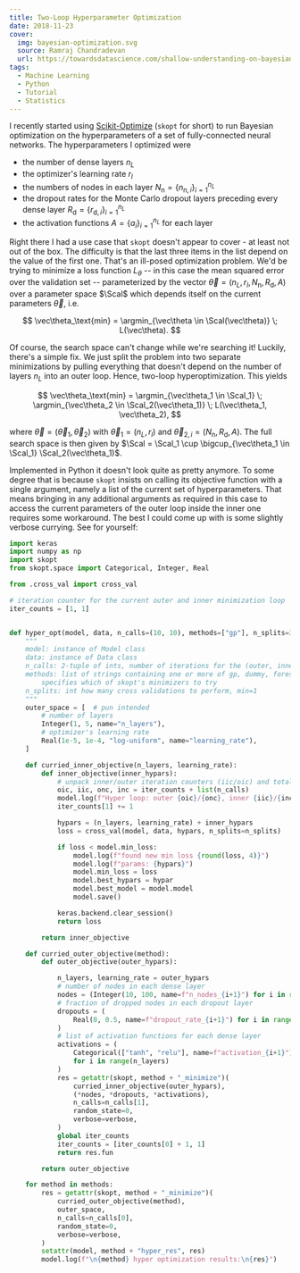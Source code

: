 ```yaml
---
title: Two-Loop Hyperparameter Optimization
date: 2018-11-23
cover:
  img: bayesian-optimization.svg
  source: Ramraj Chandradevan
  url: https://towardsdatascience.com/shallow-understanding-on-bayesian-optimization-324b6c1f7083
tags:
  - Machine Learning
  - Python
  - Tutorial
  - Statistics
---
```


I recently started using [Scikit-Optimize](https://scikit-optimize.github.io/) (`skopt` for short) to run Bayesian optimization on the hyperparameters of a set of fully-connected neural networks. The hyperparameters I optimized were

- the number of dense layers $n_L$
- the optimizer's learning rate $r_l$
- the numbers of nodes in each layer $N_\text{n} = \{n_{\text{n},i}\}_{i=1}^{n_L}$
- the dropout rates for the Monte Carlo dropout layers preceding every dense layer $R_\text{d} = \{r_{\text{d},i}\}_{i=1}^{n_L}$
- the activation functions $A = \{a_i\}_{i=1}^{n_L}$ for each layer

Right there I had a use case that `skopt` doesn't appear to cover - at least not out of the box. The difficulty is that the last three items in the list depend on the value of the first one. That's an ill-posed optimization problem. We'd be trying to minimize a loss function $L_\theta$ -- in this case the mean squared error over the validation set -- parameterized by the vector $\vec\theta = (n_L, r_l, N_\text{n}, R_\text{d}, A)$ over a parameter space $\Scal$ which depends itself on the current parameters $\vec\theta$, i.e.

$$
\vec\theta_\text{min} = \argmin_{\vec\theta \in \Scal(\vec\theta)} \; L(\vec\theta).
$$

Of course, the search space can't change while we're searching it! Luckily, there's a simple fix. We just split the problem into two separate minimizations by pulling everything that doesn't depend on the number of layers $n_L$ into an outer loop. Hence, two-loop hyperoptimization. This yields

$$
\vec\theta_\text{min} = \argmin_{\vec\theta_1 \in \Scal_1} \; \argmin_{\vec\theta_2 \in \Scal_2(\vec\theta_1)} \; L(\vec\theta_1, \vec\theta_2),
$$

where $\vec\theta = (\vec\theta_1,\vec\theta_2)$ with $\vec\theta_1 = (n_L, r_l)$ and $\vec\theta_{2,i} = (N_\text{n}, R_\text{d}, A)$. The full search space is then given by $\Scal = \Scal_1 \cup \bigcup_{\vec\theta_1 \in \Scal_1} \Scal_2(\vec\theta_1)$.

Implemented in Python it doesn't look quite as pretty anymore. To some degree that is because `skopt` insists on calling its objective function with a single argument, namely a list of the current set of hyperparameters. That means bringing in any additional arguments as required in this case to access the current parameters of the outer loop inside the inner one requires some workaround. The best I could come up with is some slightly verbose currying. See for yourself:

```python
import keras
import numpy as np
import skopt
from skopt.space import Categorical, Integer, Real

from .cross_val import cross_val

# iteration counter for the current outer and inner minimization loop
iter_counts = [1, 1]


def hyper_opt(model, data, n_calls=(10, 10), methods=["gp"], n_splits=3, verbose=False):
    """
    model: instance of Model class
    data: instance of Data class
    n_calls: 2-tuple of ints, number of iterations for the (outer, inner) minimization loop
    methods: list of strings containing one or more of gp, dummy, forest
        specifies which of skopt's minimizers to try
    n_splits: int how many cross validations to perform, min=1
    """
    outer_space = [  # pun intended
        # number of layers
        Integer(1, 5, name="n_layers"),
        # optimizer's learning rate
        Real(1e-5, 1e-4, "log-uniform", name="learning_rate"),
    ]

    def curried_inner_objective(n_layers, learning_rate):
        def inner_objective(inner_hypars):
            # unpack inner/outer iteration counters (iic/oic) and total number of calls (inc/onc)
            oic, iic, onc, inc = iter_counts + list(n_calls)
            model.log(f"Hyper loop: outer {oic}/{onc}, inner {iic}/{inc}")
            iter_counts[1] += 1

            hypars = (n_layers, learning_rate) + inner_hypars
            loss = cross_val(model, data, hypars, n_splits=n_splits)

            if loss < model.min_loss:
                model.log(f"found new min loss {round(loss, 4)}")
                model.log(f"params: {hypars}")
                model.min_loss = loss
                model.best_hypars = hypar
                model.best_model = model.model
                model.save()

            keras.backend.clear_session()
            return loss

        return inner_objective

    def curried_outer_objective(method):
        def outer_objective(outer_hypars):

            n_layers, learning_rate = outer_hypars
            # number of nodes in each dense layer
            nodes = (Integer(10, 100, name=f"n_nodes_{i+1}") for i in range(n_layers))
            # fraction of dropped nodes in each dropout layer
            dropouts = (
                Real(0, 0.5, name=f"dropout_rate_{i+1}") for i in range(n_layers)
            )
            # list of activation functions for each dense layer
            activations = (
                Categorical(["tanh", "relu"], name=f"activation_{i+1}")
                for i in range(n_layers)
            )
            res = getattr(skopt, method + "_minimize")(
                curried_inner_objective(outer_hypars),
                (*nodes, *dropouts, *activations),
                n_calls=n_calls[1],
                random_state=0,
                verbose=verbose,
            )
            global iter_counts
            iter_counts = [iter_counts[0] + 1, 1]
            return res.fun

        return outer_objective

    for method in methods:
        res = getattr(skopt, method + "_minimize")(
            curried_outer_objective(method),
            outer_space,
            n_calls=n_calls[0],
            random_state=0,
            verbose=verbose,
        )
        setattr(model, method + "hyper_res", res)
        model.log(f"\n{method} hyper optimization results:\n{res}")
```
